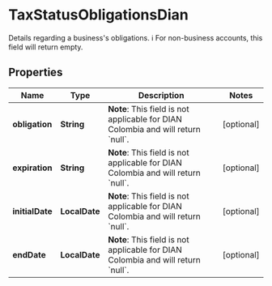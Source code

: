 

# TaxStatusObligationsDian

Details regarding a business's obligations.  ℹ️ For non-business accounts, this field will return empty. 

## Properties

| Name | Type | Description | Notes |
|------------ | ------------- | ------------- | -------------|
|**obligation** | **String** | **Note**: This field is not applicable for DIAN Colombia and will return &#x60;null&#x60;.  |  [optional] |
|**expiration** | **String** | **Note**: This field is not applicable for DIAN Colombia and will return &#x60;null&#x60;.  |  [optional] |
|**initialDate** | **LocalDate** | **Note**: This field is not applicable for DIAN Colombia and will return &#x60;null&#x60;.  |  [optional] |
|**endDate** | **LocalDate** | **Note**: This field is not applicable for DIAN Colombia and will return &#x60;null&#x60;.  |  [optional] |



